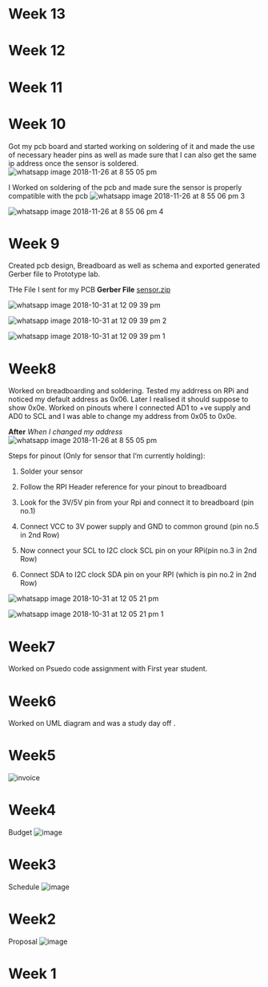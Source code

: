 # Week 13

# Week 12

# Week 11

# Week 10
Got my pcb board and started working on soldering of it and made the use of necessary header pins as well as made sure that I can also get the same ip address once the sensor is soldered.
![whatsapp image 2018-11-26 at 8 55 05 pm](https://user-images.githubusercontent.com/43185906/49053955-582a9280-f1c0-11e8-80eb-0f55d59a4f8a.jpeg)

I Worked on soldering of the pcb and made sure the sensor is properly compatible with the pcb
![whatsapp image 2018-11-26 at 8 55 06 pm 3](https://user-images.githubusercontent.com/43185906/49054973-084dca80-f1c4-11e8-9900-d0bf9f48963b.jpeg)

![whatsapp image 2018-11-26 at 8 55 06 pm 4](https://user-images.githubusercontent.com/43185906/49054976-0be15180-f1c4-11e8-9c23-e183998eed1e.jpeg)
# Week 9
Created pcb design, Breadboard as well as schema and exported generated Gerber file to Prototype lab.

THe File I sent for my PCB
**Gerber File**
[sensor.zip](https://github.com/JayJadav/smartware/files/2618036/sensor.zip)

![whatsapp image 2018-10-31 at 12 09 39 pm](https://user-images.githubusercontent.com/43185906/47802103-fdf3fa00-dd05-11e8-9b34-e50ed16d51f0.jpeg)

![whatsapp image 2018-10-31 at 12 09 39 pm 2](https://user-images.githubusercontent.com/43185906/47802088-f6ccec00-dd05-11e8-9973-30492c135280.jpeg)

![whatsapp image 2018-10-31 at 12 09 39 pm 1](https://user-images.githubusercontent.com/43185906/47802072-eddc1a80-dd05-11e8-8b42-f29e63214f07.jpeg)

# Week8
Worked on breadboarding and soldering. Tested my addrress on RPi and noticed my default address as 0x06. Later I realised it should suppose to show 0x0e. Worked on pinouts where I connected AD1 to +ve supply and AD0 to SCL and I was able to change my address from 0x05 to 0x0e.

**After** 
*When I changed my address* 
![whatsapp image 2018-11-26 at 8 55 05 pm](https://user-images.githubusercontent.com/43185906/49053955-582a9280-f1c0-11e8-80eb-0f55d59a4f8a.jpeg)

Steps for pinout (Only for sensor that I’m currently holding):

1) Solder your sensor

2) Follow the RPI Header reference for your pinout to breadboard

3) Look for the 3V/5V pin from your Rpi and connect it to breadboard (pin no.1)

4) Connect VCC to 3V power supply and GND to common ground (pin no.5 in 2nd Row)

5) Now connect your SCL to I2C clock SCL pin on your RPi(pin no.3 in 2nd Row)

6) Connect SDA to I2C clock SDA pin on your RPI (which is pin no.2 in 2nd Row)


![whatsapp image 2018-10-31 at 12 05 21 pm](https://user-images.githubusercontent.com/43185906/47801889-82924880-dd05-11e8-990b-06bec037c3d5.jpeg)

![whatsapp image 2018-10-31 at 12 05 21 pm 1](https://user-images.githubusercontent.com/43185906/47801849-67273d80-dd05-11e8-8d55-5040117f2e17.jpeg)


# Week7
 Worked on Psuedo code assignment with First year student.

# Week6
Worked on UML diagram and was a study day off .

# Week5
![invoice](https://user-images.githubusercontent.com/43185906/46378746-9c8b2d80-c66a-11e8-9bd2-c2db49c1f30d.PNG)

# Week4
Budget
![image](https://user-images.githubusercontent.com/43185906/47387436-5cedb980-d6dd-11e8-90c2-b8bd429985bb.png)

# Week3
Schedule
![image](https://user-images.githubusercontent.com/43185906/47387249-c1f4df80-d6dc-11e8-9725-7fe4e579356e.png)

# Week2

Proposal
![image](https://user-images.githubusercontent.com/43185906/47385882-3e85bf00-d6d9-11e8-973b-cc82fc21dd60.png)

# Week 1
